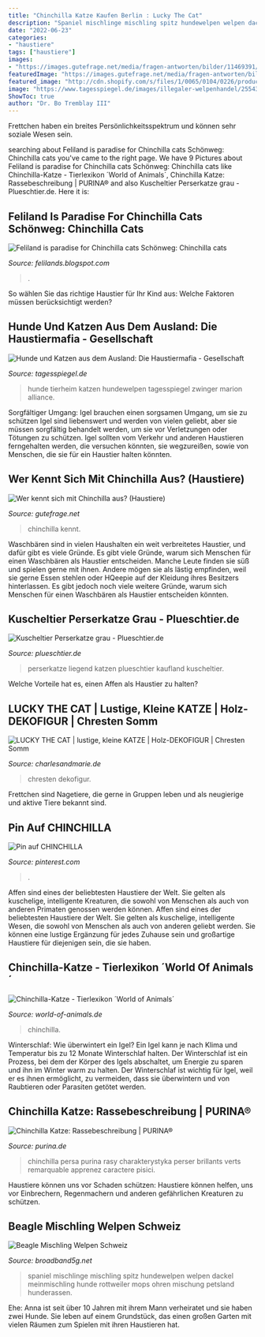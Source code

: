 ```yaml
---
title: "Chinchilla Katze Kaufen Berlin : Lucky The Cat"
description: "Spaniel mischlinge mischling spitz hundewelpen welpen dackel meinmischling hunde rottweiler mops ohren mischung petsland hunderassen"
date: "2022-06-23"
categories:
- "haustiere"
tags: ["haustiere"]
images:
- "https://images.gutefrage.net/media/fragen-antworten/bilder/11469391/0_big.jpg?v=1269244461000"
featuredImage: "https://images.gutefrage.net/media/fragen-antworten/bilder/11469391/0_big.jpg?v=1269244461000"
featured_image: "http://cdn.shopify.com/s/files/1/0065/0104/0226/products/LUCKY_cat_Katze_SPRING_COPENHAGEN_wood_animal_Holz_Tier_front2_onWhite_2048_1200x1200.jpg?v=1580743656"
image: "https://www.tagesspiegel.de/images/illegaler-welpenhandel/25543906/2-format43.jpg"
ShowToc: true
author: "Dr. Bo Tremblay III"
---
```



Frettchen haben ein breites Persönlichkeitsspektrum und können sehr soziale Wesen sein.

	

		
searching about Feliland is paradise for Chinchilla cats Schönweg: Chinchilla cats you've came to the right page. We have 9 Pictures about Feliland is paradise for Chinchilla cats Schönweg: Chinchilla cats like Chinchilla-Katze - Tierlexikon ´World of Animals´, Chinchilla Katze: Rassebeschreibung | PURINA® and also Kuscheltier Perserkatze grau - Plueschtier.de. Here it is:
		
    
## Feliland Is Paradise For Chinchilla Cats Schönweg: Chinchilla Cats

<img loading=lazy src="https://1.bp.blogspot.com/-u9r2qWgVlXw/URL1Aao_f2I/AAAAAAAAFik/653dEmNRH7A/s1600/rachael777626.jpg" onerror="this.onerror=null;this.src='https://tse1.mm.bing.net/th?id=OIP.YWvjGqUI1FCwqTctfgHhFgHaGT&amp;pid=15.1';" alt="Feliland is paradise for Chinchilla cats Schönweg: Chinchilla cats">

_Source: felilands.blogspot.com_

>. 

	

So wählen Sie das richtige Haustier für Ihr Kind aus: Welche Faktoren müssen berücksichtigt werden?

    
## Hunde Und Katzen Aus Dem Ausland: Die Haustiermafia - Gesellschaft

<img loading=lazy src="https://www.tagesspiegel.de/images/illegaler-welpenhandel/25543906/2-format43.jpg" onerror="this.onerror=null;this.src='https://tse4.mm.bing.net/th?id=OIP.Uzm6oAVfVotRyx5fBu7BvwHaE1&amp;pid=15.1';" alt="Hunde und Katzen aus dem Ausland: Die Haustiermafia - Gesellschaft">

_Source: tagesspiegel.de_

>hunde tierheim katzen hundewelpen tagesspiegel zwinger marion alliance. 

	

Sorgfältiger Umgang: Igel brauchen einen sorgsamen Umgang, um sie zu schützen
Igel sind liebenswert und werden von vielen geliebt, aber sie müssen sorgfältig behandelt werden, um sie vor Verletzungen oder Tötungen zu schützen. Igel sollten vom Verkehr und anderen Haustieren ferngehalten werden, die versuchen könnten, sie wegzureißen, sowie von Menschen, die sie für ein Haustier halten könnten.

    
## Wer Kennt Sich Mit Chinchilla Aus? (Haustiere)

<img loading=lazy src="https://images.gutefrage.net/media/fragen-antworten/bilder/11469391/0_big.jpg?v=1269244461000" onerror="this.onerror=null;this.src='https://tse4.mm.bing.net/th?id=OIP.aIxEaRSAvP-IYe0XFFskcQHaFj&amp;pid=15.1';" alt="Wer kennt sich mit Chinchilla aus? (Haustiere)">

_Source: gutefrage.net_

>chinchilla kennt. 

	

Waschbären sind in vielen Haushalten ein weit verbreitetes Haustier, und dafür gibt es viele Gründe.
Es gibt viele Gründe, warum sich Menschen für einen Waschbären als Haustier entscheiden. Manche Leute finden sie süß und spielen gerne mit ihnen. Andere mögen sie als lästig empfinden, weil sie gerne Essen stehlen oder HQeepie auf der Kleidung ihres Besitzers hinterlassen. Es gibt jedoch noch viele weitere Gründe, warum sich Menschen für einen Waschbären als Haustier entscheiden könnten.

    
## Kuscheltier Perserkatze Grau - Plueschtier.de

<img loading=lazy src="https://www.plueschtier.de/images/product_images/original_images/5709_0.jpg" onerror="this.onerror=null;this.src='https://tse1.mm.bing.net/th?id=OIP.uESq8yPIOiMiRMz1gIlGvwHaFZ&amp;pid=15.1';" alt="Kuscheltier Perserkatze grau - Plueschtier.de">

_Source: plueschtier.de_

>perserkatze liegend katzen plueschtier kaufland kuscheltier. 

	

Welche Vorteile hat es, einen Affen als Haustier zu halten?

    
## LUCKY THE CAT | Lustige, Kleine KATZE | Holz-DEKOFIGUR | Chresten Somm

<img loading=lazy src="http://cdn.shopify.com/s/files/1/0065/0104/0226/products/LUCKY_cat_Katze_SPRING_COPENHAGEN_wood_animal_Holz_Tier_front2_onWhite_2048_1200x1200.jpg?v=1580743656" onerror="this.onerror=null;this.src='https://tse1.mm.bing.net/th?id=OIP.bI_GzWBvDaIA80umkkVpqgHaHZ&amp;pid=15.1';" alt="LUCKY THE CAT | lustige, kleine KATZE | Holz-DEKOFIGUR | Chresten Somm">

_Source: charlesandmarie.de_

>chresten dekofigur. 

	

Frettchen sind Nagetiere, die gerne in Gruppen leben und als neugierige und aktive Tiere bekannt sind.

    
## Pin Auf CHINCHILLA

<img loading=lazy src="https://i.pinimg.com/736x/d7/15/ef/d715ef9f24746f92978b5748c0341300.jpg" onerror="this.onerror=null;this.src='https://tse3.mm.bing.net/th?id=OIP.9wTpjrXYODQ4YlCWb5S5wQHaJ3&amp;pid=15.1';" alt="Pin auf CHINCHILLA">

_Source: pinterest.com_

>. 

	

Affen sind eines der beliebtesten Haustiere der Welt. Sie gelten als kuschelige, intelligente Kreaturen, die sowohl von Menschen als auch von anderen Primaten genossen werden können.
Affen sind eines der beliebtesten Haustiere der Welt. Sie gelten als kuschelige, intelligente Wesen, die sowohl von Menschen als auch von anderen geliebt werden. Sie können eine lustige Ergänzung für jedes Zuhause sein und großartige Haustiere für diejenigen sein, die sie haben.

    
## Chinchilla-Katze - Tierlexikon ´World Of Animals´

<img loading=lazy src="http://www.world-of-animals.de/Bilder/tiere/hg2/ACFC1C3.jpg" onerror="this.onerror=null;this.src='https://tse1.mm.bing.net/th?id=OIP.S-_i78PHAYGuk-v8xeAm7gHaFC&amp;pid=15.1';" alt="Chinchilla-Katze - Tierlexikon ´World of Animals´">

_Source: world-of-animals.de_

>chinchilla. 

	

Winterschlaf: Wie überwintert ein Igel?
Ein Igel kann je nach Klima und Temperatur bis zu 12 Monate Winterschlaf halten. Der Winterschlaf ist ein Prozess, bei dem der Körper des Igels abschaltet, um Energie zu sparen und ihn im Winter warm zu halten. Der Winterschlaf ist wichtig für Igel, weil er es ihnen ermöglicht, zu vermeiden, dass sie überwintern und von Raubtieren oder Parasiten getötet werden.

    
## Chinchilla Katze: Rassebeschreibung | PURINA®

<img loading=lazy src="https://www.purina.de/sites/default/files/styles/nppe_breed_selector_500/public/breed_library/cat_chinchilla.jpg?itok=R48nUSeg" onerror="this.onerror=null;this.src='https://tse3.mm.bing.net/th?id=OIP.euyPdPxdZ9xbqklQJBrUIQHaHA&amp;pid=15.1';" alt="Chinchilla Katze: Rassebeschreibung | PURINA®">

_Source: purina.de_

>chinchilla persa purina rasy charakterystyka perser brillants verts remarquable apprenez caractere pisici. 

	

Haustiere können uns vor Schaden schützen: Haustiere können helfen, uns vor Einbrechern, Regenmachern und anderen gefährlichen Kreaturen zu schützen.

    
## Beagle Mischling Welpen Schweiz

<img loading=lazy src="https://s-media-cache-ak0.pinimg.com/736x/95/10/af/9510aff9be2658236587cdb67b8e346d.jpg" onerror="this.onerror=null;this.src='https://tse4.mm.bing.net/th?id=OIP.PJaKGGQlD2SEcYW8YbFW9QHaJY&amp;pid=15.1';" alt="Beagle Mischling Welpen Schweiz">

_Source: broadband5g.net_

>spaniel mischlinge mischling spitz hundewelpen welpen dackel meinmischling hunde rottweiler mops ohren mischung petsland hunderassen. 

	

Ehe: Anna ist seit über 10 Jahren mit ihrem Mann verheiratet und sie haben zwei Hunde. Sie leben auf einem Grundstück, das einen großen Garten mit vielen Räumen zum Spielen mit ihren Haustieren hat.

